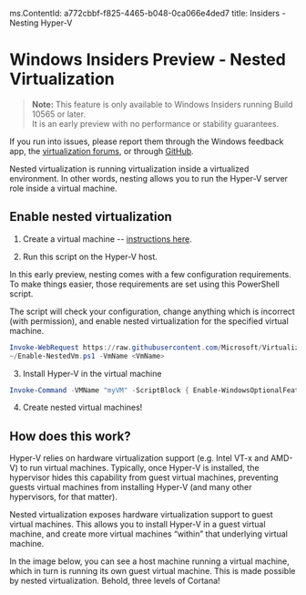 ms.ContentId: a772cbbf-f825-4465-b048-0ca066e4ded7
title: Insiders - Nesting Hyper-V

# Windows Insiders Preview - Nested Virtualization

> **Note:** This feature is only available to Windows Insiders running Build 10565 or later.  
  It is an early preview with no performance or stability guarantees.
  
  If you run into issues, please report them through the Windows feedback app, the [virtualization forums](https://social.technet.microsoft.com/Forums/windowsserver/En-us/home?forum=winserverhyperv), or through [GitHub](https://github.com/Microsoft/Virtualization-Documentation).

Nested virtualization is running virtualization inside a virtualized environment.  In other words, nesting allows you to run the Hyper-V server role inside a virtual machine.

## Enable nested virtualization

1. Create a virtual machine -- [instructions here](../quick_start/walkthrough_create_vm.md).

2. Run this script on the Hyper-V host.
  
  In this early preview, nesting comes with a few configuration requirements.  To make things easier, those requirements are set using this PowerShell script.
  
  The script will check your configuration, change anything which is incorrect (with permission), and enable nested virtualization for the specified virtual machine.
  
  ``` PowerShell
  Invoke-WebRequest https://raw.githubusercontent.com/Microsoft/Virtualization-Documentation/master/hyperv-tools/Nested/Enable-NestedVm.ps1 -OutFile ~/Enable-NestedVm.ps1 
  ~/Enable-NestedVm.ps1 -VmName <VmName>
  ```

3. Install Hyper-V in the virtual machine

  ``` PowerShell
  Invoke-Command -VMName "myVM" -ScriptBlock { Enable-WindowsOptionalFeature -FeatureName Microsoft-Hyper-V -Online; Restart-Computer }
  ```
  
4. Create nested virtual machines!

## How does this work?
Hyper-V relies on hardware virtualization support (e.g. Intel VT-x and AMD-V) to run virtual machines. Typically, once Hyper-V is installed, the hypervisor hides this capability from guest virtual machines, preventing guests virtual machines from installing Hyper-V (and many other hypervisors, for that matter).

Nested virtualization exposes hardware virtualization support to guest virtual machines. This allows you to install Hyper-V in a guest virtual machine, and create more virtual machines “within” that underlying virtual machine.

In the image below, you can see a host machine running a virtual machine, which in turn is running its own guest virtual machine. This is made possible by nested virtualization. Behold, three levels of Cortana!